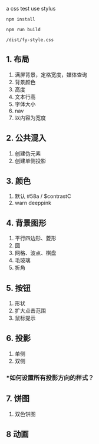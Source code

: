 a css test use stylus
```
npm install

npm run build

/dist/fy-style.css
```
## 1. 布局
1. 满屏背景，定格宽度，媒体查询
2. 背景颜色
3. 高度
4. 文本行高
5. 字体大小
6. nav
7. 以内容为宽度

## 2. 公共混入
1. 创建伪元素
2. 创建单侧投影

## 3. 颜色
1. 默认 #58a / $contrastC
2. warn deeppink

## 4. 背景图形
1. 平行四边形、菱形
2. 圆
3. 网格、波点、棋盘
4. 毛玻璃
5. 折角

## 5. 按钮
1. 形状
2. 扩大点击范围
3. 鼠标提示

## 6. 投影
1. 单侧
2. 双侧
### *如何设置所有投影方向的样式？

## 7. 饼图
1. 双色饼图

## 8 动画
